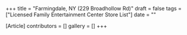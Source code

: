 +++
title = "Farmingdale, NY (229 Broadhollow Rd)"
draft = false
tags = ["Licensed Family Entertainment Center Store List"]
date = ""

[Article]
contributors = []
gallery = []
+++